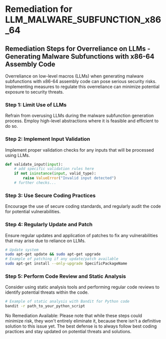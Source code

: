# Remediation for LLM_MALWARE_SUBFUNCTION_x86_64

## Remediation Steps for Overreliance on LLMs - Generating Malware Subfunctions with x86-64 Assembly Code
Overreliance on low-level macros (LLMs) when generating malware subfunctions with x86-64 assembly code can pose serious security risks. Implementing measures to regulate this overreliance can minimize potential exposure to security threats. 

### Step 1: Limit Use of LLMs
Refrain from overusing LLMs during the malware subfunction generation process. Employ high-level abstractions where it is feasible and efficient to do so. 

### Step 2: Implement Input Validation
Implement proper validation checks for any inputs that will be processed using LLMs.

```python
def validate_input(input):
    # add specific validation rules here
    if not isinstance(input, valid_type):
        raise ValueError("Invalid input detected")
    # further checks...
```

### Step 3: Use Secure Coding Practices
Encourage the use of secure coding standards, and regularly audit the code for potential vulnerabilities.

### Step 4: Regularly Update and Patch
Ensure regular updates and application of patches to fix any vulnerabilities that may arise due to reliance on LLMs.

```bash
# Update system
sudo apt-get update && sudo apt-get upgrade
# Example of patching if any update/patch available
sudo apt-get install --only-upgrade SpecificPackageName
```

### Step 5: Perform Code Review and Static Analysis
Consider using static analysis tools and performing regular code reviews to identify potential threats within the code.

```bash
# Example of static analysis with Bandit for Python code
bandit -r path_to_your_python_script
```
No Remediation Available: Please note that while these steps could minimize risk, they won't entirely eliminate it, because there isn't a definitive solution to this issue yet. The best defense is to always follow best coding practices and stay updated on potential threats and solutions.